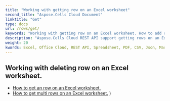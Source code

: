```yaml
---
title: "Working with getting row on an Excel worksheet"
second_title: "Aspose.Cells Cloud Document"
linktitle: "Get"
type: docs
url: /rows/get/
keywords: "Working with getting row on an Excel worksheet. How to add rows on an Excel worksheet."
description: "Aspose.Cells Cloud REST API support getting rows on an Excel worksheet. SDK support kinds of development languages. They include Android, C#, Go, Java, NodeJS, Perl, PHP, Python, Ruby, and swift."
weight: 20
kwords: Excel, Office Cloud, REST API, Spreadsheet, PDF, CSV, Json, Markdwon, Working with getting row on an Excel worksheet
---
```



## Working with deleting row on an Excel worksheet.

- [How to get an row on an Excel worksheet.](/cells/rows/get/row/) 
- [How to get multi rows on an Excel worksheet.](/cells/rows/get/rows/) ) 
